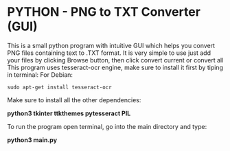 # PYTHON - PNG to TXT Converter (GUI)

This is a small python program with intuitive GUI which helps you convert PNG files containing text to .TXT format.
It is very simple to use just add your files by clicking Browse button, then click convert current or convert all
This program uses tesseract-ocr engine, make sure to install it first by tiping in terminal:
  For Debian:
  
  ```console
sudo apt-get install tesseract-ocr
```
  
Make sure to install all the other dependencies:
  
  **python3
  tkinter 
  ttkthemes
  pytesseract
  PIL**

To run the program open terminal, go into the main directory and type:

  **python3 main.py**
